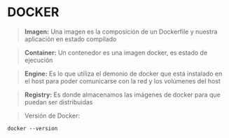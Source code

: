 # DOCKER
> **Imagen:** Una imagen es la composición de un Dockerfile y nuestra aplicación en estado compilado

> **Container:** Un contenedor es una imagen docker, es estado de ejecución

> **Engine:** Es lo que utiliza el demonio de docker que está instalado en el host para poder comunicarse con la red y los volúmenes del host

> **Registry:** Es donde almacenamos las imágenes de docker para que puedan ser distribuidas

> Versión de Docker: 
```shell script
docker --version
```





